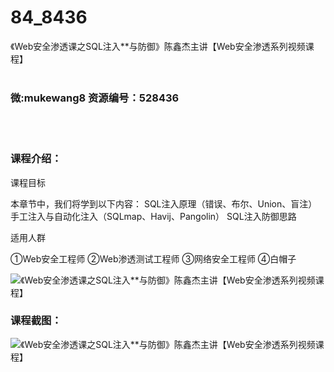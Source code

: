 # 84_8436
《Web安全渗透课之SQL注入**与防御》陈鑫杰主讲【Web安全渗透系列视频课程】
<br/></br>
<h3>微:mukewang8 资源编号：528436</h3>
<br/></br>
<h3>课程介绍：</h3>
<p>课程目标</p>
<p>本章节中，我们将学到以下内容： SQL注入原理（错误、布尔、Union、盲注） 手工注入与自动化注入（SQLmap、Havij、Pangolin） SQL注入防御思路</p>
<p>适用人群</p>
<p>①Web安全工程师 ②Web渗透测试工程师 ③网络安全工程师 ④白帽子</p>
<p><img src="https://www.ko996.com/wp-content/uploads/img/2019/11/1-15-300x180.png" alt="《Web安全渗透课之SQL注入**与防御》陈鑫杰主讲【Web安全渗透系列视频课程】"></p>
<h3>课程截图：</h3>
<p><img src="https://www.ko996.com/wp-content/uploads/img/2019/11/4.png" alt="《Web安全渗透课之SQL注入**与防御》陈鑫杰主讲【Web安全渗透系列视频课程】"></p>
